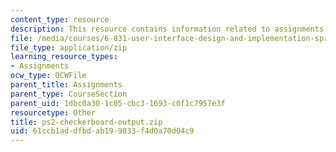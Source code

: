 ```yaml
---
content_type: resource
description: This resource contains information related to assignments.
file: /media/courses/6-831-user-interface-design-and-implementation-spring-2011/61ccb1addfbdab199033f4d0a70d04c9_ps2-checkerboard-output.zip
file_type: application/zip
learning_resource_types:
- Assignments
ocw_type: OCWFile
parent_title: Assignments
parent_type: CourseSection
parent_uid: 1dbc0a30-1c05-cbc3-1693-c0f1c7957e3f
resourcetype: Other
title: ps2-checkerboard-output.zip
uid: 61ccb1ad-dfbd-ab19-9033-f4d0a70d04c9
---
```


